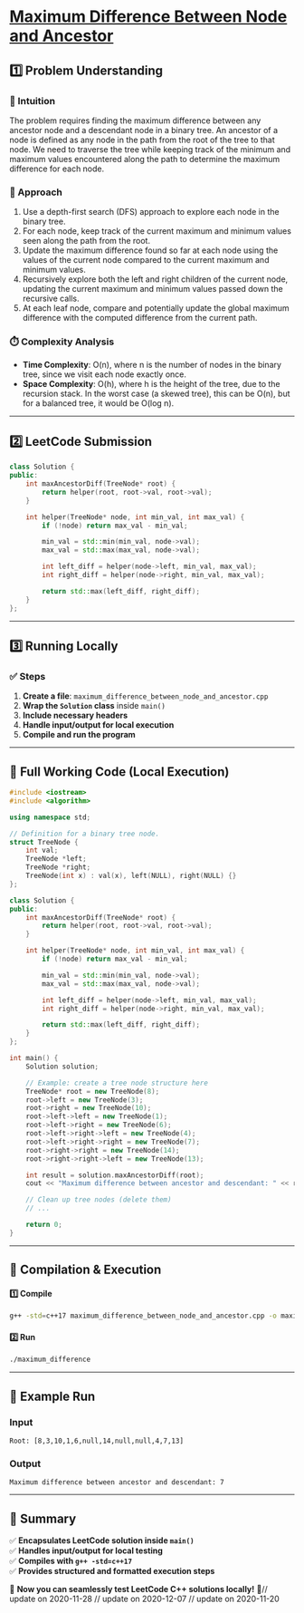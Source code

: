 # **[Maximum Difference Between Node and Ancestor](https://leetcode.com/problems/maximum-difference-between-node-and-ancestor/description/)**  

## **1️⃣ Problem Understanding**  
### **📌 Intuition**  
The problem requires finding the maximum difference between any ancestor node and a descendant node in a binary tree. An ancestor of a node is defined as any node in the path from the root of the tree to that node. We need to traverse the tree while keeping track of the minimum and maximum values encountered along the path to determine the maximum difference for each node.

### **🚀 Approach**  
1. Use a depth-first search (DFS) approach to explore each node in the binary tree.
2. For each node, keep track of the current maximum and minimum values seen along the path from the root.
3. Update the maximum difference found so far at each node using the values of the current node compared to the current maximum and minimum values.
4. Recursively explore both the left and right children of the current node, updating the current maximum and minimum values passed down the recursive calls.
5. At each leaf node, compare and potentially update the global maximum difference with the computed difference from the current path.

### **⏱️ Complexity Analysis**  
- **Time Complexity**: O(n), where n is the number of nodes in the binary tree, since we visit each node exactly once.
- **Space Complexity**: O(h), where h is the height of the tree, due to the recursion stack. In the worst case (a skewed tree), this can be O(n), but for a balanced tree, it would be O(log n).

---  

## **2️⃣ LeetCode Submission**  
```cpp
class Solution {
public:
    int maxAncestorDiff(TreeNode* root) {
        return helper(root, root->val, root->val);
    }

    int helper(TreeNode* node, int min_val, int max_val) {
        if (!node) return max_val - min_val;

        min_val = std::min(min_val, node->val);
        max_val = std::max(max_val, node->val);

        int left_diff = helper(node->left, min_val, max_val);
        int right_diff = helper(node->right, min_val, max_val);

        return std::max(left_diff, right_diff);
    }
};  
```  

---  

## **3️⃣ Running Locally**  
### **✅ Steps**  
1. **Create a file**: `maximum_difference_between_node_and_ancestor.cpp`  
2. **Wrap the `Solution` class** inside `main()`  
3. **Include necessary headers**  
4. **Handle input/output for local execution**  
5. **Compile and run the program**  

---  

## **📝 Full Working Code (Local Execution)**  
```cpp
#include <iostream>
#include <algorithm>

using namespace std;

// Definition for a binary tree node.
struct TreeNode {
    int val;
    TreeNode *left;
    TreeNode *right;
    TreeNode(int x) : val(x), left(NULL), right(NULL) {}
};

class Solution {
public:
    int maxAncestorDiff(TreeNode* root) {
        return helper(root, root->val, root->val);
    }

    int helper(TreeNode* node, int min_val, int max_val) {
        if (!node) return max_val - min_val;

        min_val = std::min(min_val, node->val);
        max_val = std::max(max_val, node->val);

        int left_diff = helper(node->left, min_val, max_val);
        int right_diff = helper(node->right, min_val, max_val);

        return std::max(left_diff, right_diff);
    }
};

int main() {
    Solution solution;

    // Example: create a tree node structure here
    TreeNode* root = new TreeNode(8);
    root->left = new TreeNode(3);
    root->right = new TreeNode(10);
    root->left->left = new TreeNode(1);
    root->left->right = new TreeNode(6);
    root->left->right->left = new TreeNode(4);
    root->left->right->right = new TreeNode(7);
    root->right->right = new TreeNode(14);
    root->right->right->left = new TreeNode(13);

    int result = solution.maxAncestorDiff(root);
    cout << "Maximum difference between ancestor and descendant: " << result << endl;

    // Clean up tree nodes (delete them)
    // ...

    return 0;
}  
```  

---  

## **🔧 Compilation & Execution**  
#### **1️⃣ Compile**  
```bash
g++ -std=c++17 maximum_difference_between_node_and_ancestor.cpp -o maximum_difference
```  

#### **2️⃣ Run**  
```bash
./maximum_difference
```  

---  

## **🎯 Example Run**  
### **Input**  
```
Root: [8,3,10,1,6,null,14,null,null,4,7,13]
```  
### **Output**  
```
Maximum difference between ancestor and descendant: 7
```  

---  

## **📌 Summary**  
✅ **Encapsulates LeetCode solution inside `main()`**  
✅ **Handles input/output for local testing**  
✅ **Compiles with `g++ -std=c++17`**  
✅ **Provides structured and formatted execution steps**  

🚀 **Now you can seamlessly test LeetCode C++ solutions locally!** 🚀// update on 2020-11-28
// update on 2020-12-07
// update on 2020-11-20
